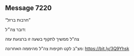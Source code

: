 ## Message 7220

“חרבות ברזל”

דובר צה״ל:

צה"ל ממשיך לתקוף בשעה זו ברצועת עזה

מצ"ב לקט תקיפות צה"ל מהיממה האחרונה: https://bit.ly/3Q9Yhsk

